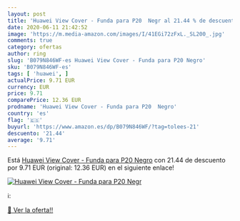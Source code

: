 ```yaml
---
layout: post
title: 'Huawei View Cover - Funda para P20  Negr al 21.44 % de descuento'
date: 2020-06-11 21:42:52
image: 'https://m.media-amazon.com/images/I/41EGi72zFxL._SL200_.jpg'
comments: true
category: ofertas
author: ring
slug: 'B079N846WF-es Huawei View Cover - Funda para P20 Negro'
sku: 'B079N846WF-es'
tags: [ 'huawei', ]
actualPrice: 9.71 EUR
currency: EUR
price: 9.71
comparePrice: 12.36 EUR
prodname: 'Huawei View Cover - Funda para P20  Negro'
country: 'es'
flag: '🇪🇸'
buyurl: 'https://www.amazon.es/dp/B079N846WF/?tag=tolees-21'
descuento: '21.44'
average: '9.71'
---
```


Está [Huawei View Cover - Funda para P20  Negro](https://www.amazon.es/dp/B079N846WF/?tag=tolees-21) con 21.44 de descuento por 9.71 EUR (original: 12.36 EUR) en el siguiente enlace!

[![Huawei View Cover - Funda para P20  Negr](https://m.media-amazon.com/images/I/41EGi72zFxL._SL200_.jpg)](https://www.amazon.es/dp/B079N846WF/?tag=tolees-21)

ℹ️:


[🛒 Ver la oferta!!](https://www.amazon.es/dp/B079N846WF/?tag=tolees-21)
